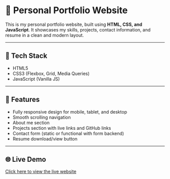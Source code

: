 # 💼 Personal Portfolio Website

This is my personal portfolio website, built using **HTML, CSS, and JavaScript**. It showcases my skills, projects, contact information, and resume in a clean and modern layout.

---

## 🔧 Tech Stack
- HTML5
- CSS3 (Flexbox, Grid, Media Queries)
- JavaScript (Vanilla JS)

---

## 📂 Features
- Fully responsive design for mobile, tablet, and desktop
- Smooth scrolling navigation
- About me section
- Projects section with live links and GitHub links
- Contact form (static or functional with form backend)
- Resume download/view button

---

## 🌐 Live Demo
[Click here to view the live website](https://infoashutosh.netlify.app/)



